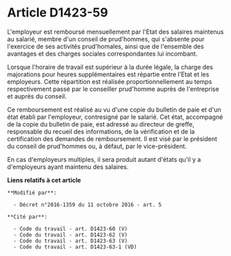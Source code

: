 # Article D1423-59

L'employeur est remboursé mensuellement par l'Etat des salaires maintenus au salarié, membre d'un conseil de prud'hommes, qui
s'absente pour l'exercice de ses activités prud'homales, ainsi que de l'ensemble des avantages et des charges sociales
correspondantes lui incombant. 

Lorsque l'horaire de travail est supérieur à la durée légale, la charge des majorations pour heures supplémentaires est
répartie entre l'Etat et les employeurs. Cette répartition est réalisée proportionnellement au temps respectivement passé par
le conseiller prud'homme auprès de l'entreprise et auprès du conseil. 

Ce remboursement est réalisé au vu d'une copie du bulletin de paie et d'un état établi par l'employeur, contresigné par le
salarié. Cet état, accompagné de la copie du bulletin de paie, est adressé au    directeur de greffe, responsable du recueil
des informations, de la vérification et de la certification des demandes de remboursement. Il est visé par le président du
conseil de prud'hommes ou, à défaut, par le vice-président. 

En cas d'employeurs multiples, il sera produit autant d'états qu'il y a d'employeurs ayant maintenu des salaires.

**Liens relatifs à cet article**

	**Modifié par**:

	  - Décret n°2016-1359 du 11 octobre 2016 - art. 5

	**Cité par**:

	  - Code du travail - art. D1423-60 (V)
	  - Code du travail - art. D1423-62 (V)
	  - Code du travail - art. D1423-63 (V)
	  - Code du travail - art. D1423-63-1 (VD)
